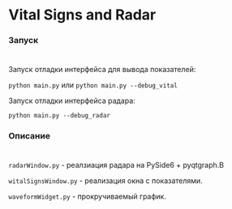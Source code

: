 # Vital Signs and Radar

### Запуск
#

Запуск отладки интерфейса для вывода показателей:

`python main.py` или `python main.py --debug_vital`

Запуск отладки интерфейса радара:

`python main.py --debug_radar`

### Описание
#
`radarWindow.py` - реалзиация радара на PySide6 + pyqtgraph.В

`witalSignsWindow.py` - реализация окна с показателями.

`waveformWidget.py` - прокручиваемый график.